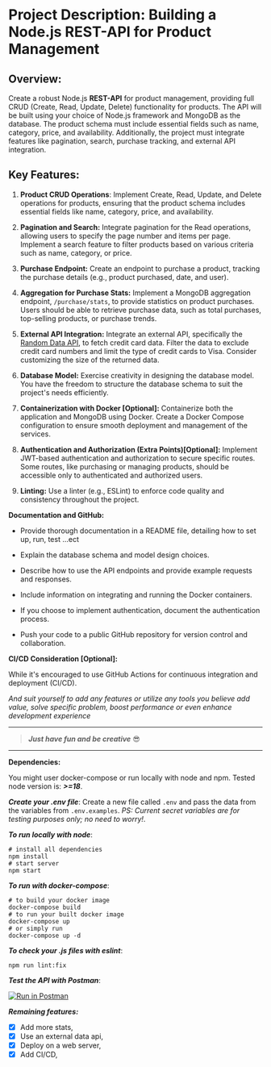 # Project Description: Building a Node.js **REST-API** for Product Management

  

## Overview:

Create a robust Node.js **REST-API** for product management, providing full CRUD (Create, Read, Update, Delete) functionality for products. The API will be built using your choice of Node.js framework and MongoDB as the database. The product schema must include essential fields such as name, category, price, and availability. Additionally, the project must integrate features like pagination, search, purchase tracking, and external API integration.

  

## Key Features:

  

1. **Product CRUD Operations**: Implement Create, Read, Update, and Delete operations for products, ensuring that the product schema includes essential fields like name, category, price, and availability.

  

2. **Pagination and Search:** Integrate pagination for the Read operations, allowing users to specify the page number and items per page. Implement a search feature to filter products based on various criteria such as name, category, or price.

  

3. **Purchase Endpoint:** Create an endpoint to purchase a product, tracking the purchase details (e.g., product purchased, date, and user).

  

4. **Aggregation for Purchase Stats:** Implement a MongoDB aggregation endpoint, `/purchase/stats`, to provide statistics on product purchases. Users should be able to retrieve purchase data, such as total purchases, top-selling products, or purchase trends.

  

5. **External API Integration:** Integrate an external API, specifically the [Random Data API](https://random-data-api.com/api/v2/credit_cards?size=100), to fetch credit card data. Filter the data to exclude credit card numbers and limit the type of credit cards to Visa. Consider customizing the size of the returned data.

  

6. **Database Model:** Exercise creativity in designing the database model. You have the freedom to structure the database schema to suit the project's needs efficiently.

  

7. **Containerization with Docker [Optional]:** Containerize both the application and MongoDB using Docker. Create a Docker Compose configuration to ensure smooth deployment and management of the services.

  

8. **Authentication and Authorization (Extra Points)[Optional]:** Implement JWT-based authentication and authorization to secure specific routes. Some routes, like purchasing or managing products, should be accessible only to authenticated and authorized users.

  

9. **Linting:** Use a linter (e.g., ESLint) to enforce code quality and consistency throughout the project.

  

**Documentation and GitHub:**

  

- Provide thorough documentation in a README file, detailing how to set up, run, test ...ect

- Explain the database schema and model design choices.

- Describe how to use the API endpoints and provide example requests and responses.

- Include information on integrating and running the Docker containers.

- If you choose to implement authentication, document the authentication process.

- Push your code to a public GitHub repository for version control and collaboration.

  

**CI/CD Consideration [Optional]:**

  

While it's encouraged to use GitHub Actions for continuous integration and deployment (CI/CD).


*And suit yourself to add any features or utilize any tools you believe add value, solve specific problem, boost performance or even enhance development experience*

***

> ***Just have fun and be creative***  :sunglasses:

***


**Dependencies:**


You might user docker-compose or run locally with node and npm. Tested node version is: ***>=18***. 

***Create your .env file***:
Create a new file called `.env` and pass the data from the variables from `.env.examples`. *PS: Current secret variables are for testing purposes only; no need to worry!*.

***To run locally with node***:

```
# install all dependencies
npm install
# start server
npm start

```

***To run with docker-compose***:
```
# to build your docker image
docker-compose build
# to run your built docker image
docker-compose up
# or simply run
docker-compose up -d
```

***To check your .js files with eslint***:

`npm run lint:fix`

***Test the API with Postman***:


[![Run in Postman](https://run.pstmn.io/button.svg)](https://app.getpostman.com/run-collection/14850055-8e3f3af1-0d11-4f78-bef8-8a8c1b96ddce?action=collection%2Ffork&source=rip_markdown&collection-url=entityId%3D14850055-8e3f3af1-0d11-4f78-bef8-8a8c1b96ddce%26entityType%3Dcollection%26workspaceId%3D496bce40-0795-43f7-97da-f8678b26ab62)


***Remaining features:***

- [x] Add more stats,
- [x] Use an external data api,
- [x] Deploy on a web server,
- [x] Add CI/CD,
